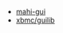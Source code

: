 - [mahi-gui](https://github.com/mahilab/mahi-gui)
- [xbmc/guilib](https://github.com/xbmc/xbmc/tree/master/xbmc/guilib)


